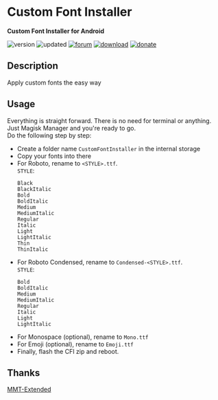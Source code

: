 # Custom Font Installer
**Custom Font Installer for Android**

![version](https://img.shields.io/badge/Version-1.4-brightgreen.svg) 
![updated](https://img.shields.io/badge/Updated-Mar_27,_2020-green.svg) 
[![forum](https://img.shields.io/badge/Forum-XDA-orange.svg)](https://forum.xda-developers.com/apps/magisk/font-headline-fonts-nongthaihoang-t3886349) 
[![download](https://img.shields.io/badge/Download-↓-yellow.svg)](https://github.com/nongthaihoang/custom_font_installer/releases)
[![donate](https://img.shields.io/badge/Donate-Paypal-blue.svg)](https://paypal.me/nongthaihoang)
 
## Description
Apply custom fonts the easy way

## Usage
Everything is straight forward. There is no need for terminal or anything. Just Magisk Manager and you're ready to go.  
Do the following step by step:
- Create a folder name ``CustomFontInstaller`` in the internal storage
- Copy your fonts into there
- For Roboto, rename to ``<STYLE>.ttf``.  
  ``STYLE``:  
  ```
  Black  
  BlackItalic  
  Bold  
  BoldItalic  
  Medium  
  MediumItalic  
  Regular  
  Italic  
  Light  
  LightItalic  
  Thin  
  ThinItalic  
  ```
- For Roboto Condensed, rename to ``Condensed-<STYLE>.ttf``.  
  ``STYLE``:
  ```
  Bold  
  BoldItalic  
  Medium  
  MediumItalic  
  Regular  
  Italic  
  Light  
  LightItalic
  ```
- For Monospace (optional), rename to ``Mono.ttf``
- For Emoji (optional), rename to ``Emoji.ttf``
- Finally, flash the CFI zip and reboot.

## Thanks
[MMT-Extended](https://github.com/Zackptg5/MMT-Extended)
